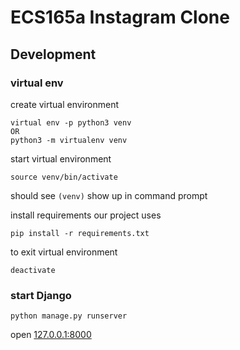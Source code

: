 # ECS165a Instagram Clone

## Development
### virtual env
create virtual environment
```
virtual env -p python3 venv
OR
python3 -m virtualenv venv
```

start virtual environment
```
source venv/bin/activate
```

should see `(venv)` show up in command prompt

install requirements our project uses
```
pip install -r requirements.txt
```

 
to exit virtual environment
```
deactivate
```


### start Django
```
python manage.py runserver
```

open [127.0.0.1:8000](127.0.0.1:8000)

